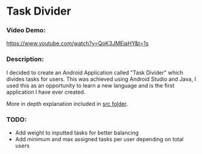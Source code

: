 # Task Divider

### Video Demo:  
https://www.youtube.com/watch?v=QoK3JMEjaHY&t=1s

### Description:

I decided to create an Android Application called "Task Divider" which divides tasks 
for users. This was achieved using Android Studio and Java, I used this as an opportunity to learn a
new language and is the first application I have ever created.

More in depth explanation included in [src folder](https://github.com/AlfonsoGhislieri/Task-Divider/tree/main/app/src/main/java/com/example/afinal).

### TODO:
- Add weight to inputted tasks for better balancing
- Add minimum and max assigned tasks per user depending on total users
